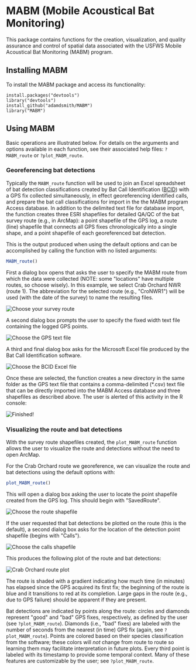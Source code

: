 MABM (Mobile Acoustical Bat Monitoring)
=======================================

This package contains functions for the creation, visualization, and quality assurance and control of spatial data associated with the USFWS Mobile Acoustical Bat Monitoring (MABM) program.

Installing MABM
---------------

To install the MABM package and access its functionality:

    install.packages("devtools")
    library("devtools")
    install_github("adamdsmith/MABM")
    library("MABM")

Using MABM
----------

Basic operations are illustrated below. For details on the arguments and options available in each function, see their associated help files: `?MABM_route` or `?plot_MABM_route`.

### Georeferencing bat detections

Typically the `MABM_route` function will be used to join an Excel spreadsheet of bat detection classifications created by Bat Call Identification ([BCID](http://www.batcallid.com)) with a GPS fix collected simultaneously, in effect georeferencing identified calls, and prepare the bat call classifications for import in the the MABM program Access database. In addition to the delimited text file for database import, the function creates three ESRI shapefiles for detailed QA/QC of the bat survey route (e.g., in ArcMap): a point shapefile of the GPS log, a route (line) shapefile that connects all GPS fixes chronologically into a single shape, and a point shapefile of each georeferenced bat detection.

This is the output produced when using the default options and can be accomplished by calling the function with no listed arguments:

``` r
MABM_route()
```

First a dialog box opens that asks the user to specify the MABM route from which the data were collected (NOTE: some "locations" have multiple routes, so choose wisely). In this example, we select Crab Orchard NWR (route 1). The abbreviation for the selected route (e.g., "CroNWR1") will be used (with the date of the survey) to name the resulting files.

![Choose your survey route](./README-figs/choose_route.png)

A second dialog box prompts the user to specify the fixed width text file containing the logged GPS points.

![Choose the GPS text file](./README-figs/choose_GPS.png)

A third and final dialog box asks for the Microsoft Excel file produced by the Bat Call Identification software.

![Choose the BCID Excel file](./README-figs/choose_BCID.png)

Once these are selected, the function creates a new directory in the same folder as the GPS text file that contains a comma-delimited (\*.csv) text file that can be directly imported into the MABM Access database and three shapefiles as described above. The user is alerted of this activity in the R console:

![Finished!](./README-figs/all_done.png)

### Visualizing the route and bat detections

With the survey route shapefiles created, the `plot_MABM_route` function allows the user to visualize the route and detections without the need to open ArcMap.

For the Crab Orchard route we georeference, we can visualize the route and bat detections using the default options with:

``` r
plot_MABM_route()
```

This will open a dialog box asking the user to locate the point shapefile created from the GPS log. This should begin with "SavedRoute".

![Choose the route shapefile](./README-figs/choose_shapefile.png)

If the user requested that bat detections be plotted on the route (this is the default), a second dialog box asks for the location of the detection point shapefile (begins with "Calls").

![Choose the calls shapefile](./README-figs/choose_calls_shapefile.png)

This produces the following plot of the route and bat detections:

![Crab Orchard route plot](./README-figs/plot_output.png)

The route is shaded with a gradient indicating how much time (in minutes) has elapsed since the GPS acquired its first fix; the beginning of the route is blue and it transitions to red at its completion. Large gaps in the route (e.g., due to GPS failure) should be apparent if they are present.

Bat detections are indicated by points along the route: circles and diamonds represent "good" and "bad" GPS fixes, respectively, as defined by the user (see `?plot_MABM_route`). Diamonds (i.e., "bad" fixes) are labeled with the number of seconds from the nearest (in time) GPS fix (again, see `?plot_MABM_route`). Points are colored based on their species classification from the software; these colors will *not* change from route to route so learning them may facilitate interpretation in future plots. Every third point is labeled with its timestamp to provide some temporal context. Many of these features are customizable by the user; see `?plot_MABM_route`.
